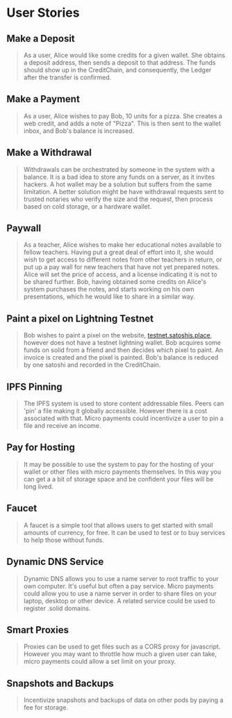 # User Stories

## **Make a Deposit**

> As a user, Alice would like some credits for a given wallet.  She obtains a deposit address, then sends a deposit to that address.  The funds should show up in the CreditChain, and consequently, the Ledger after the transfer is confirmed.

## **Make a Payment**

> As a user, Alice wishes to pay Bob, 10 units for a pizza.  She creates a web credit, and adds a note of "Pizza".  This is then sent to the wallet inbox, and Bob's balance is increased.

## **Make a Withdrawal**

> Withdrawals can be orchestrated by someone in the system with a balance.  It is a bad idea to store any funds on a server, as it invites hackers.  A hot wallet may be a solution but suffers from the same limitation.  A better solution might be have withdrawal requests sent to trusted notaries who verify the size and the request, then process based on cold storage, or a hardware wallet.

## **Paywall**

> As a teacher, Alice wishes to make her educational notes available to fellow teachers. Having put a great deal of effort into it, she would wish to get access to different notes from other teachers in return, or put up a pay wall for new teachers that have not yet prepared notes. Alice will set the price of access, and a license indicating it is not to be shared further. Bob, having obtained some credits on Alice's system purchases the notes, and starts working on his own presentations, which he would like to share in a similar way.



## **Paint a pixel on Lightning Testnet**

> Bob wishes to paint a pixel on the website, [testnet.satoshis.place](https://testnet.satoshis.place/), however does not have a testnet lightning wallet.  Bob acquires some funds on solid from a friend and then decides which pixel to paint.  An invoice is created and the pixel is painted.  Bob's balance is reduced by one satoshi and recorded in the CreditChain.

## **IPFS Pinning**

> The IPFS system is used to store content addressable files.  Peers can 'pin' a file making it globally accessible.  However there is a cost associated with that.  Micro payments could incentivize a user to pin a file and receive an income.

## **Pay for Hosting**

> It may be possible to use the system to pay for the hosting of your wallet or other files with micro payments themselves.  In this way you can get a a bit of storage space and be confident your files will be long lived.

## **Faucet**

> A faucet is a simple tool that allows users to get started with small amounts of currency, for free.  It can be used to test or to buy services to help those without funds.

## **Dynamic DNS Service**

> Dynamic DNS allows you to use a name server to root traffic to your own computer.  It's useful but often a pay service.  Micro payments could allow you to use a name server in order to share files on your laptop, desktop or other device.  A related service could be used to register .solid domains.

## **Smart Proxies**

> Proxies can be used to get files such as a CORS proxy for javascript.  However you may want to throttle how much a given user can take, micro payments could allow a set limit on your proxy.

## Snapshots and Backups

> Incentivize snapshots and backups of data on other pods by paying a fee for storage.

